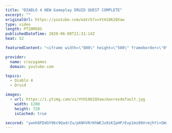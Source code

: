 ```yaml
---
title: "DIABLO 4 NEW Gameplay DRUID QUEST COMPLETE"
excerpt: ""
originalUrl: https://youtube.com/watch?v=VtH1862QXaw
type: video
length: PT20M58S
publishedDateTime: 2020-06-08T21:31:14Z
heat: 52

featuredContent: "<iframe width=\"800\" height=\"500\" frameborder=\"0\" src=\"https://www.youtube.com/embed/VtH1862QXaw\" allow=\"accelerometer; autoplay; encrypted-media; gyroscope; picture-in-picture\" allowfullscreen></iframe>"

provider:
  name: crazygames
  domain: youtube.com

topics:
  - Diablo 4
  - Druid

images:
  - url: https://i.ytimg.com/vi/VtH1862QXaw/maxresdefault.jpg
    width: 1280
    height: 720
    isCached: true

secured: "ywnh8FDdGY96s9QadrZu/p6NhVRrKhWEJu9iKIpHP/Evp1mz80VrmjhYi+GWzRuXS3kXXTBYIxWnYXyzZd9sKQq1tFI71Z2t30Yp6V35w68TNazkCkBblnUfOKjygxUrhXJ6hyUcSe+QJLV964Y9LP/kGMXPXNIGAk2z16i3kuew+4h51Cx20T5TbR5j78BKHmIeDmnd0vkZc3vYd1MW3nLgeQm1gNx9mB4jdRUF5L1IkogjYLkuyumNBDbx/YA2ZYiy+HHqh0y4j754lG0BquZS9+H6AxEwNGgilFCCTvDC/mQ+nZpa3ekvv2tQ3E8TThJ4LUnhC5rVELTNE/nMKKPvrVe6CrubWxyc1dXDnN/X7K0TEt/EEnrfBZHyvmN6OJpHzcpfsWIq/qDvuhAxDVHO7/Te8tIvgsd/xtG8acw=;QfytBQRQvSf8iMy41g4+3A=="
---
```


